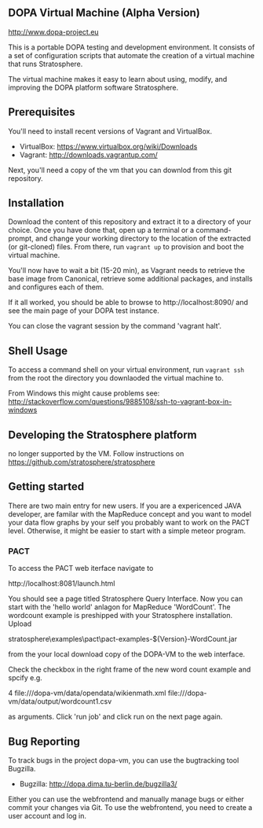 ## DOPA Virtual Machine (Alpha Version)

http://www.dopa-project.eu

This is a portable DOPA testing and development environment. It consists
of a set of configuration scripts that automate the creation of a virtual
machine that runs Stratosphere.

The virtual machine makes it easy to learn about using, modify, and improving the
DOPA platform software Stratosphere.


## Prerequisites

You'll need to install recent versions of Vagrant and VirtualBox.

 * VirtualBox: https://www.virtualbox.org/wiki/Downloads
 * Vagrant: http://downloads.vagrantup.com/

Next, you'll need a copy of the vm that you can downlod from this git repository.


## Installation

Download the content of this repository and extract it to a directory of your choice.
Once you have done that, open up a terminal or a command-prompt, and change your
working directory to the location of the extracted (or git-cloned) files.
From there, run `vagrant up` to provision and boot the virtual machine.

You'll now have to wait a bit (15-20 min), as Vagrant needs to retrieve the base image from
Canonical, retrieve some additional packages, and installs and configures each of
them.

If it all worked, you should be able to browse to http://localhost:8090/ and
see the main page of your DOPA test instance.

You can close the vagrant session by the command 'vagrant halt'.


## Shell Usage

To access a command shell on your virtual environment, run `vagrant ssh` from
the root the directory you downlaoded the virtual machine to.

From Windows this might cause problems see:
http://stackoverflow.com/questions/9885108/ssh-to-vagrant-box-in-windows


## Developing the Stratosphere platform

no longer supported by the VM.
Follow instructions on
https://github.com/stratosphere/stratosphere

## Getting started

There are two main entry for new users. If you are a expericenced JAVA developer,
are familar with the MapReduce concept and you want to model your data flow graphs
by your self you probably want to work on the PACT level.
Otherwise, it might be easier to start with a simple meteor program.

### PACT

To access the PACT web iterface navigate to

http://localhost:8081/launch.html

You should see a page titled Stratosphere Query Interface.
Now you can start with the 'hello world' anlagon for MapReduce 'WordCount'.
The wordcount example is preshipped with your Stratosphere installation. Upload

stratosphere\examples\pact\pact-examples-${Version}-WordCount.jar

from the your local download copy of the DOPA-VM to the web interface.

Check the checkbox in the right frame of the new word count example and spcify e.g.

4 file:///dopa-vm/data/opendata/wikienmath.xml file:///dopa-vm/data/output/wordcount1.csv

as arguments.
Click 'run job' and click run on the next page again.


## Bug Reporting

To track bugs in the project dopa-vm, you can use the bugtracking tool Bugzilla. 

* Bugzilla: http://dopa.dima.tu-berlin.de/bugzilla3/

Either you can use the webfrontend and manually manage bugs or either commit 
your changes via Git. To use the webfrontend, you need to create a user account 
and log in.
